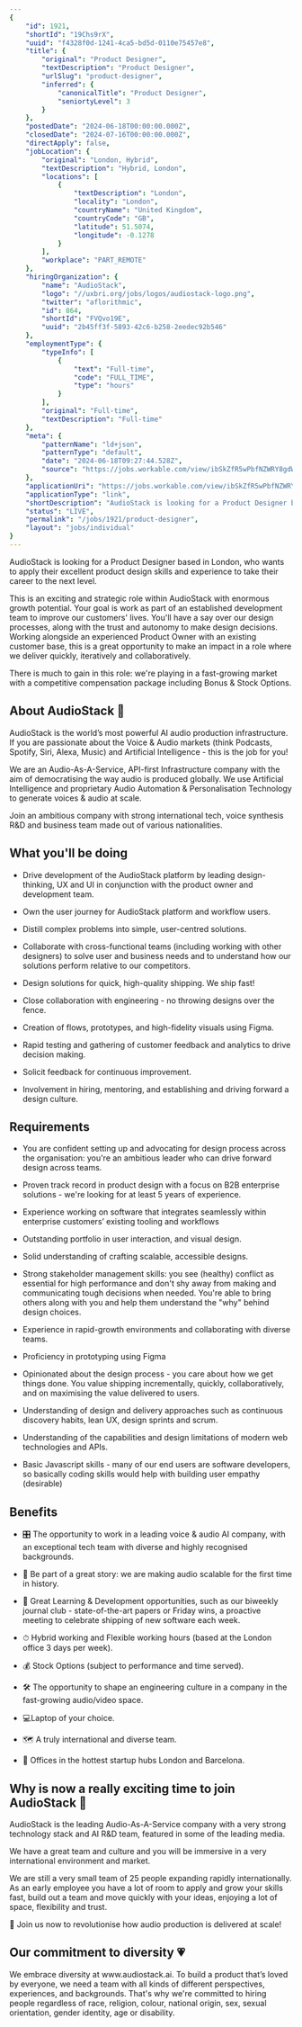```yaml
---
{
	"id": 1921,
	"shortId": "19Chs9rX",
	"uuid": "f4328f0d-1241-4ca5-bd5d-0110e75457e8",
	"title": {
		"original": "Product Designer",
		"textDescription": "Product Designer",
		"urlSlug": "product-designer",
		"inferred": {
			"canonicalTitle": "Product Designer",
			"seniortyLevel": 3
		}
	},
	"postedDate": "2024-06-18T00:00:00.000Z",
	"closedDate": "2024-07-16T00:00:00.000Z",
	"directApply": false,
	"jobLocation": {
		"original": "London, Hybrid",
		"textDescription": "Hybrid, London",
		"locations": [
			{
				"textDescription": "London",
				"locality": "London",
				"countryName": "United Kingdom",
				"countryCode": "GB",
				"latitude": 51.5074,
				"longitude": -0.1278
			}
		],
		"workplace": "PART_REMOTE"
	},
	"hiringOrganization": {
		"name": "AudioStack",
		"logo": "//uxbri.org/jobs/logos/audiostack-logo.png",
		"twitter": "aflorithmic",
		"id": 864,
		"shortId": "FVQvo19E",
		"uuid": "2b45ff3f-5893-42c6-b258-2eedec92b546"
	},
	"employmentType": {
		"typeInfo": [
			{
				"text": "Full-time",
				"code": "FULL_TIME",
				"type": "hours"
			}
		],
		"original": "Full-time",
		"textDescription": "Full-time"
	},
	"meta": {
		"patternName": "ld+json",
		"patternType": "default",
		"date": "2024-06-18T09:27:44.528Z",
		"source": "https://jobs.workable.com/view/ibSkZfR5wPbfNZWRY8gdW1/hybrid-product-designer-in-london-at-audiostack"
	},
	"applicationUri": "https://jobs.workable.com/view/ibSkZfR5wPbfNZWRY8gdW1/hybrid-product-designer-in-london-at-audiostack",
	"applicationType": "link",
	"shortDescription": "AudioStack is looking for a Product Designer based in London, who wants to apply their excellent product design skills and experience to take their career to the next level. This is an exciting and",
	"status": "LIVE",
	"permalink": "/jobs/1921/product-designer",
	"layout": "jobs/individual"
}
---
```

<p>AudioStack is looking for a Product Designer based in London, who wants to apply their excellent product design skills and experience to take their career to the next level.</p><p>This is an exciting and strategic role within AudioStack with enormous growth potential. Your goal is work as part of an established development team to improve our customers' lives. You'll have a say over our design processes, along with the trust and autonomy to make design decisions. Working alongside an experienced Product Owner with an existing customer base, this is a great opportunity to make an impact in a role where we deliver quickly, iteratively and collaboratively.</p><p>There is much to gain in this role: we're playing in a fast-growing market with a competitive compensation package including Bonus &amp; Stock Options.</p><h2>About AudioStack 🦜</h2><p>AudioStack is the world’s most powerful AI audio production infrastructure. If you are passionate about the Voice &amp; Audio markets (think Podcasts, Spotify, Siri, Alexa, Music) and Artificial Intelligence - this is the job for you!</p><p>We are an Audio-As-A-Service, API-first Infrastructure company with the aim of democratising the way audio is produced globally. We use Artificial Intelligence and proprietary Audio Automation &amp; Personalisation Technology to generate voices &amp; audio at scale.</p><p>Join an ambitious company with strong international tech, voice synthesis R&amp;D and business team made out of various nationalities.</p><h2>What you'll be doing</h2><ul><li><p>Drive development of the AudioStack platform by leading design-thinking, UX and UI in conjunction with the product owner and development team.</p></li><li><p>Own the user journey for AudioStack platform and workflow users.</p></li><li><p>Distill complex problems into simple, user-centred solutions.</p></li><li><p>Collaborate with cross-functional teams (including working with other designers) to solve user and business needs and to understand how our solutions perform relative to our competitors.</p></li><li><p>Design solutions for quick, high-quality shipping. We ship fast!</p></li><li><p>Close collaboration with engineering - no throwing designs over the fence.</p></li><li><p>Creation of flows, prototypes, and high-fidelity visuals using Figma.</p></li><li><p>Rapid testing and gathering of customer feedback and analytics to drive decision making.</p></li><li><p>Solicit feedback for continuous improvement.</p></li><li><p>Involvement in hiring, mentoring, and establishing and driving forward a design culture.</p></li></ul><h2>Requirements</h2><ul><li><p>You are confident setting up and advocating for design process across the organisation: you're an ambitious leader who can drive forward design across teams.</p></li><li><p>Proven track record in product design with a focus on B2B enterprise solutions - we're looking for at least 5 years of experience.</p></li><li><p>Experience working on software that integrates seamlessly within enterprise customers’ existing tooling and workflows</p></li><li><p>Outstanding portfolio in user interaction, and visual design.</p></li><li><p>Solid understanding of crafting scalable, accessible designs.</p></li><li><p>Strong stakeholder management skills: you see (healthy) conflict as essential for high performance and don't shy away from making and communicating tough decisions when needed. You're able to bring others along with you and help them understand the "why" behind design choices.</p></li><li><p>Experience in rapid-growth environments and collaborating with diverse teams.</p></li><li><p>Proficiency in prototyping using Figma</p></li><li><p>Opinionated about the design process - you care about how we get things done. You value shipping incrementally, quickly, collaboratively, and on maximising the value delivered to users.</p></li><li><p>Understanding of design and delivery approaches such as continuous discovery habits, lean UX, design sprints and scrum.</p></li><li><p>Understanding of the capabilities and design limitations of modern web technologies and APIs.</p></li><li><p>Basic Javascript skills - many of our end users are software developers, so basically coding skills would help with building user empathy (desirable)</p></li></ul><h2>Benefits</h2><ul><li><p>🎛 The opportunity to work in a leading voice &amp; audio AI company, with an exceptional tech team with diverse and highly recognised backgrounds.</p></li><li><p>🎹 Be part of a great story: we are making audio scalable for the first time in history.</p></li><li><p>📔 Great Learning &amp; Development opportunities, such as our biweekly journal club - state-of-the-art papers or Friday wins, a proactive meeting to celebrate shipping of new software each week.</p></li><li><p>⏱ Hybrid working and Flexible working hours (based at the London office 3 days per week).</p></li><li><p>💰 Stock Options (subject to performance and time served).</p></li><li><p>🛠 The opportunity to shape an engineering culture in a company in the fast-growing audio/video space.</p></li><li><p>💻Laptop of your choice.</p></li><li><p>🗺 A truly international and diverse team.</p></li><li><p>🥵 Offices in the hottest startup hubs London and Barcelona.</p></li></ul><h2>Why is now a really exciting time to join AudioStack 🚀</h2><p>AudioStack is the leading Audio-As-A-Service company with a very strong technology stack and AI R&amp;D team, featured in some of the leading media.</p><p>We have a great team and culture and you will be immersive in a very international environment and market.</p><p>We are still a very small team of 25 people expanding rapidly internationally. As an early employee you have a lot of room to apply and grow your skills fast, build out a team and move quickly with your ideas, enjoying a lot of space, flexibility and trust.</p><p>🚀 Join us now to revolutionise how audio production is delivered at scale!</p><h2>Our commitment to diversity 💗</h2><p>We embrace diversity at www.audiostack.ai. To build a product that’s loved by everyone, we need a team with all kinds of different perspectives, experiences, and backgrounds. That's why we're committed to hiring people regardless of race, religion, colour, national origin, sex, sexual orientation, gender identity, age or disability.</p>

